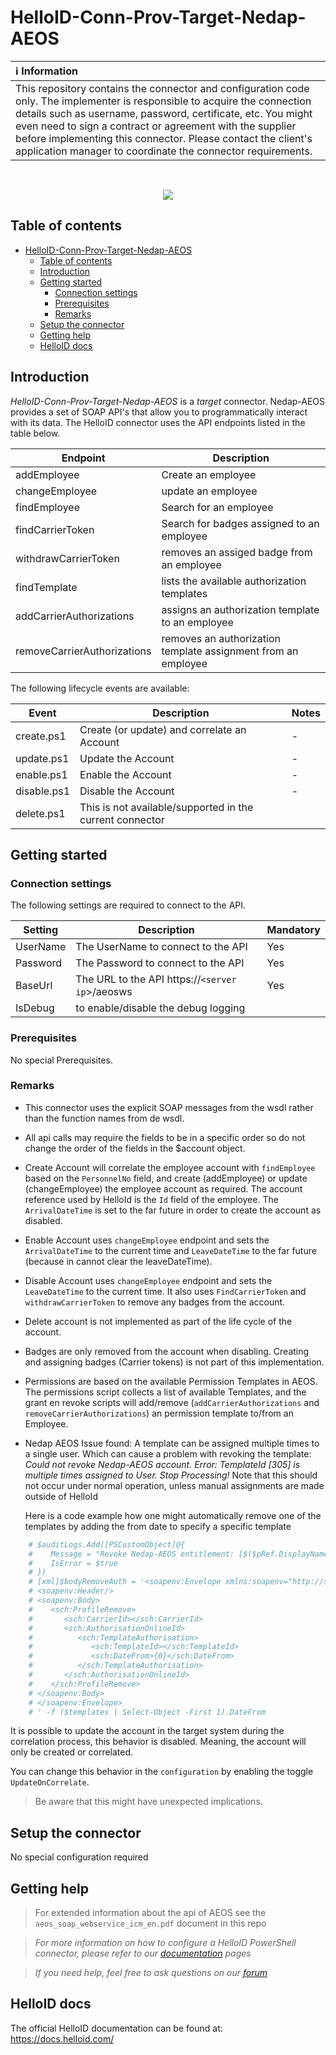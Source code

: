 
# HelloID-Conn-Prov-Target-Nedap-AEOS

| :information_source: Information |
|:---------------------------|
| This repository contains the connector and configuration code only. The implementer is responsible to acquire the connection details such as username, password, certificate, etc. You might even need to sign a contract or agreement with the supplier before implementing this connector. Please contact the client's application manager to coordinate the connector requirements. |
<br />
<p align="center">
  <img src="https://www.tools4ever.nl/connector-logos/nedapaeos-logo.png">
</p> 

## Table of contents

- [HelloID-Conn-Prov-Target-Nedap-AEOS](#helloid-conn-prov-target-nedap-aeos)
  - [Table of contents](#table-of-contents)
  - [Introduction](#introduction)
  - [Getting started](#getting-started)
    - [Connection settings](#connection-settings)
    - [Prerequisites](#prerequisites)
    - [Remarks](#remarks)
  - [Setup the connector](#setup-the-connector)
  - [Getting help](#getting-help)
  - [HelloID docs](#helloid-docs)

## Introduction

_HelloID-Conn-Prov-Target-Nedap-AEOS_ is a _target_ connector. Nedap-AEOS provides a set of SOAP API's that allow you to programmatically interact with its data. The HelloID connector uses the API endpoints listed in the table below.

| Endpoint                  | Description |
|---	 |---	|
|addEmployee                | Create an employee           |
|changeEmployee             | update an employee |
|findEmployee               | Search for an employee |
|findCarrierToken           | Search for badges assigned to an employee |
|withdrawCarrierToken       | removes an assiged badge from an employee |
|findTemplate               | lists the available authorization  templates  |
|addCarrierAuthorizations   | assigns an authorization template to an employee           |
|removeCarrierAuthorizations  | removes an authorization template assignment from an employee            |

The following lifecycle events are available:

| Event  | Description | Notes |
|---	 |---	|---	|
| create.ps1 | Create (or update) and correlate an Account | - |
| update.ps1 | Update the Account | - |
| enable.ps1 | Enable the Account | - |
| disable.ps1 | Disable the Account | - |
| delete.ps1 | This is not available/supported in the current connector


## Getting started

### Connection settings

The following settings are required to connect to the API.

| Setting      | Description                        | Mandatory   |
| ------------ | -----------                        | ----------- |
| UserName     | The UserName to connect to the API | Yes         |
| Password     | The Password to connect to the API | Yes         |
| BaseUrl      | The URL to the API https://`<server ip`>/aeosws | Yes         |
| IsDebug      | to enable/disable the debug logging |

### Prerequisites
No special Prerequisites.

### Remarks
- This connector uses the explicit SOAP messages from the wsdl rather than the function names from de wsdl.
- All api calls may require the fields to be in a specific order so do not change the order of the fields in the $account object.
- Create Account will correlate the employee account with `findEmployee` based on the `PersonnelNo` field, and create (addEmployee) or update (changeEmployee) the employee account as required. The account reference used by HelloId is the `Id` field of the employee. The `ArrivalDateTime` is set to the far future in order to create the account as disabled.
- Enable Account uses `changeEmployee` endpoint and sets the `ArrivalDateTime` to the current time and `LeaveDateTime` to the far future (because in cannot clear the leaveDateTime).
- Disable Account uses `changeEmployee` endpoint and sets the  `LeaveDateTime` to the current time. It also uses `FindCarrierToken` and `withdrawCarrierToken` to remove any badges from the account.
- Delete account is not implemented as part of the life cycle of the account.
- Badges are only removed from the account when disabling. Creating and assigning badges
(Carrier tokens) is not part of this implementation.
- Permissions are based on the available Permission Templates in AEOS. The permissions script collects a list of available Templates, and the grant en revoke scripts will add/remove (`addCarrierAuthorizations` and `removeCarrierAuthorizations`) an permission template to/from an Employee.

- Nedap AEOS Issue found: A template can be assigned multiple times to a single user. Which can cause a problem with revoking the template: *Could not revoke Nedap-AEOS account. Error: TemplateId [305] is multiple times assigned to User. Stop Processing!*
  Note that this should not occur under normal operation, unless manual assignments are made outside of HelloId

  Here is a code example how one might automatically remove one of the templates by adding the from date to specify a specific template
```powershell
    # $auditLogs.Add([PSCustomObject]@{
    #    Message = "Revoke Nedap-AEOS entitlement: [$($pRef.DisplayName)] was Partial successful"
    #    IsError = $true
    # })
    # [xml]$bodyRemoveAuth = '<soapenv:Envelope xmlns:soapenv="http://schemas.xmlsoap.org/soap/envelope/" xmlns:sch="http://www.nedap.com/aeosws/schema">
    # <soapenv:Header/>
    # <soapenv:Body>
    #    <sch:ProfileRemove>
    #       <sch:CarrierId></sch:CarrierId>
    #       <sch:AuthorisationOnlineId>
    #          <sch:TemplateAuthorisation>
    #             <sch:TemplateId></sch:TemplateId>
    #             <sch:DateFrom>{0}</sch:DateFrom>
    #          </sch:TemplateAuthorisation>
    #       </sch:AuthorisationOnlineId>
    #    </sch:ProfileRemove>
    # </soapenv:Body>
    # </soapenv:Envelope>
    # ' -f ($templates | Select-Object -First 1).DateFrom
```

It is possible to update the account in the target system during the correlation process, this behavior is disabled. Meaning, the account will only be created or correlated.

You can change this behavior in the `configuration` by enabling the toggle `UpdateOnCorrelate`.

> Be aware that this might have unexpected implications.

## Setup the connector

No special configuration required

## Getting help
>  For extended information about the api of AEOS see the `aeos_soap_webservice_icm_en.pdf` document in this repo

> _For more information on how to configure a HelloID PowerShell connector, please refer to our [documentation](https://docs.helloid.com/hc/en-us/articles/360012558020-Configure-a-custom-PowerShell-target-system) pages_

> _If you need help, feel free to ask questions on our [forum](https://forum.helloid.com/forum/helloid-connectors/provisioning/1235-helloid-conn-prov-target-nedap-aeos)_

## HelloID docs

The official HelloID documentation can be found at: https://docs.helloid.com/
